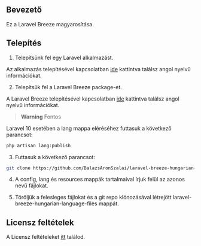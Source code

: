 ## Bevezető

Ez a Laravel Breeze magyarosítása.

## Telepítés

1. Telepítsünk fel egy Laravel alkalmazást.

Az alkalmazás telepítésével kapcsolatban [ide](https://laravel.com/docs/10.x/installation#your-first-laravel-project) kattintva találsz angol nyelvű információkat.

2. Telepítsük fel a Laravel Breeze package-et.

A Laravel Breeze telepítésével kapcsolatban [ide](https://laravel.com/docs/10.x/starter-kits#laravel-breeze-installation) kattintva találsz angol nyelvű információkat.

> **Warning**
> Fontos

Laravel 10 esetében a lang mappa eléréséhez futtasuk a következő parancsot:

```bash
php artisan lang:publish
```

3. Futtasuk a következő parancsot: 

```bash
git clone https://github.com/BalazsAronSzalai/laravel-breeze-hungarian-language-files.git 
```

4. A config, lang és resources mappák tartalmaival írjuk felül az azonos nevű fájlokat.

5. Töröljük a felesleges fájlokat és a git repo klónozásával létrejött laravel-breeze-hungarian-language-files mappát.

## Licensz feltételek

A Licensz feltételeket [itt](/LICENSE) találod.